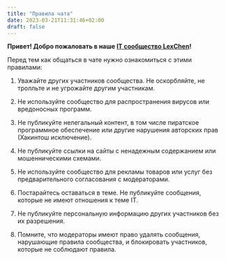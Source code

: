 ```yaml
---
title: "Правила чата"
date: 2023-03-21T11:31:46+02:00
draft: false
---
```

**Привет! Добро пожаловать в наше [IT сообщество LexChen](https://t.me/LexChen_Chat)!**

Перед тем как общаться в чате нужно ознакомиться с этими правилами:

1. Уважайте других участников сообщества. Не оскорбляйте, не тролльте и не угрожайте другим участникам.

2. Не используйте сообщество для распространения вирусов или вредоносных программ.

3. Не публикуйте нелегальный контент, в том числе пиратское программное обеспечение или другие нарушения авторских прав (Хакинтош исключение).

4. Не публикуйте ссылки на сайты с ненадежным содержанием или мошенническими схемами.

5. Не используйте сообщество для рекламы товаров или услуг без предварительного согласования с модераторами.

6. Постарайтесь оставаться в теме. Не публикуйте сообщения, которые не имеют отношения к теме IT.

7. Не публикуйте персональную информацию других участников без их разрешения.

8. Помните, что модераторы имеют право удалять сообщения, нарушающие правила сообщества, и блокировать участников, которые не соблюдают правила.
